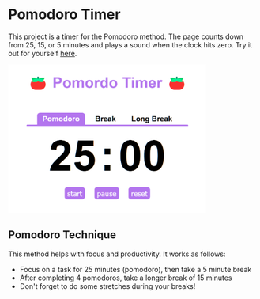 # Pomodoro Timer

This project is a timer for the Pomodoro method. The page counts down from 25, 15, or 5 minutes and plays a sound when the clock hits zero. Try it out for yourself [here](https://malachi3keys.github.io/pomodoro/).

<img src="images/timer_screenshot.png" alt="pomodoro timer screenshot" width="400">

## Pomodoro Technique

This method helps with focus and productivity. It works as follows: 

- Focus on a task for 25 minutes (pomodoro), then take a 5 minute break
- After completing 4 pomodoros, take a longer break of 15 minutes
- Don't forget to do some stretches during your breaks!